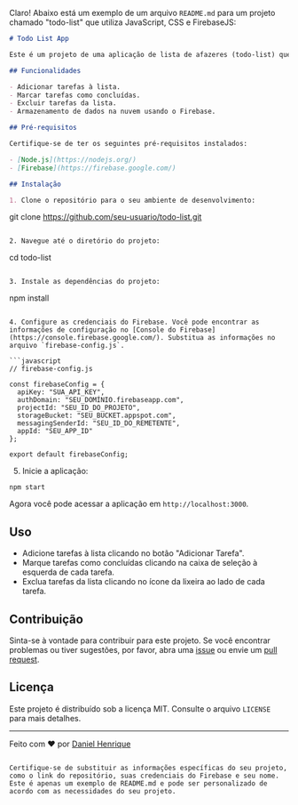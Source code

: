 Claro! Abaixo está um exemplo de um arquivo `README.md` para um projeto chamado "todo-list" que utiliza JavaScript, CSS e FirebaseJS:

```markdown
# Todo List App

Este é um projeto de uma aplicação de lista de afazeres (todo-list) que utiliza JavaScript, CSS e FirebaseJS.

## Funcionalidades

- Adicionar tarefas à lista.
- Marcar tarefas como concluídas.
- Excluir tarefas da lista.
- Armazenamento de dados na nuvem usando o Firebase.

## Pré-requisitos

Certifique-se de ter os seguintes pré-requisitos instalados:

- [Node.js](https://nodejs.org/)
- [Firebase](https://firebase.google.com/)

## Instalação

1. Clone o repositório para o seu ambiente de desenvolvimento:

```
git clone https://github.com/seu-usuario/todo-list.git
```

2. Navegue até o diretório do projeto:

```
cd todo-list
```

3. Instale as dependências do projeto:

```
npm install
```

4. Configure as credenciais do Firebase. Você pode encontrar as informações de configuração no [Console do Firebase](https://console.firebase.google.com/). Substitua as informações no arquivo `firebase-config.js`.

```javascript
// firebase-config.js

const firebaseConfig = {
  apiKey: "SUA_API_KEY",
  authDomain: "SEU_DOMÍNIO.firebaseapp.com",
  projectId: "SEU_ID_DO_PROJETO",
  storageBucket: "SEU_BUCKET.appspot.com",
  messagingSenderId: "SEU_ID_DO_REMETENTE",
  appId: "SEU_APP_ID"
};

export default firebaseConfig;
```

5. Inicie a aplicação:

```
npm start
```

Agora você pode acessar a aplicação em `http://localhost:3000`.

## Uso

- Adicione tarefas à lista clicando no botão "Adicionar Tarefa".
- Marque tarefas como concluídas clicando na caixa de seleção à esquerda de cada tarefa.
- Exclua tarefas da lista clicando no ícone da lixeira ao lado de cada tarefa.

## Contribuição

Sinta-se à vontade para contribuir para este projeto. Se você encontrar problemas ou tiver sugestões, por favor, abra uma [issue](https://github.com/seu-usuario/todo-list/issues) ou envie um [pull request](https://github.com/seu-usuario/todo-list/pulls).

## Licença

Este projeto é distribuído sob a licença MIT. Consulte o arquivo `LICENSE` para mais detalhes.

---

Feito com ❤️ por [Daniel Henrique](https://github.com/danihre)
```

Certifique-se de substituir as informações específicas do seu projeto, como o link do repositório, suas credenciais do Firebase e seu nome. Este é apenas um exemplo de README.md e pode ser personalizado de acordo com as necessidades do seu projeto.
